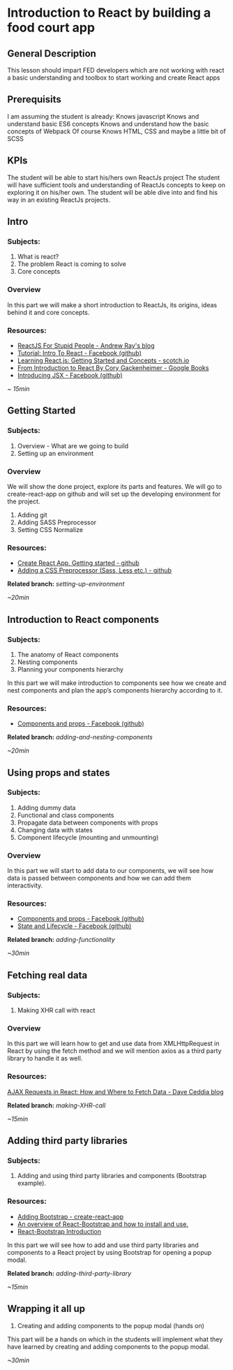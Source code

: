 # Introduction to React by building a food court app #

## General Description ##
This lesson should impart FED developers which are not working with react a basic understanding and toolbox to start working and create React apps
 
## Prerequisits ##
I am assuming the student is already:
Knows javascript
Knows and understand basic ES6 concepts
Knows and understand how the basic concepts of Webpack
Of course Knows HTML, CSS and maybe a little bit of SCSS
 
## KPIs ##
The student will be able to start his/hers own ReactJs project
The student will have sufficient tools and understanding of ReactJs concepts to keep on exploring it on his/her own.
The student will be able dive into and find his way in an existing ReactJs projects.
 
## Intro ##
### Subjects: ###
1. What is react?
1. The problem React is coming to solve
1. Core concepts
 
### Overview ###
In this part we will make a short introduction to ReactJs, its origins, ideas behind it and core concepts.

### Resources: ###
* [ReactJS For Stupid People - Andrew Ray's blog](http://blog.andrewray.me/reactjs-for-stupid-people/)
* [Tutorial: Intro To React - Facebook (github)](https://facebook.github.io/react/tutorial/tutorial.html)
* [Learning React.js: Getting Started and Concepts - scotch.io](https://scotch.io/tutorials/learning-react-getting-started-and-concepts)
* [From Introduction to React By Cory Gackenheimer - Google Books](https://books.google.co.il/books?id=NZCKCgAAQBAJ&pg=PA2&lpg=PA2&dq=The+problem+React+is+coming+to+solve&source=bl&ots=KzAxYkBu3d&sig=W8aHN5pa2LYXDSzyGOTh8VICsuA&hl=en&sa=X&ved=0ahUKEwjMrMX76OfUAhVHNxQKHS1kDxUQ6AEINTAE#v=onepage&q&f=false)
* [Introducing JSX - Facebook (github)](https://facebook.github.io/react/docs/introducing-jsx.html)

*~ 15min*
 
## Getting Started ##
### Subjects: ###
1. Overview - What are we going to build
1. Setting up an environment 

### Overview ###
We will show the done project, explore its parts and features. We will go to create-react-app on github and will set up the developing environment for the project.
 
1. Adding git
1. Adding SASS Preprocessor
1. Setting CSS Normalize
 
### Resources: ###
* [Create React App, Getting started - github](https://github.com/facebookincubator/create-react-app#getting-started)
* [Adding a CSS Preprocessor (Sass, Less etc.) - github](https://github.com/facebookincubator/create-react-app/blob/master/packages/react-scripts/template/README.md#adding-a-css-preprocessor-sass-less-etc)
 
**Related branch:** *setting-up-environment*

*~20min*
 
## Introduction to React components ##
### Subjects: ###
1. The anatomy of React components
1. Nesting components
1. Planning your components hierarchy 
 
In this part we will make introduction to components see how we create and nest components and plan the app’s components hierarchy according to it.

### Resources: ###
* [Components and props - Facebook (github)](https://facebook.github.io/react/docs/components-and-props.html)

**Related branch:** *adding-and-nesting-components*

*~20min*
 
## Using props and states ##
### Subjects: ###
1. Adding dummy data
1. Functional and class components
1. Propagate data between components with props
1. Changing data with states
1. Component lifecycle (mounting and unmounting)

### Overview ###
In this part we will start to add data to our components, we will see how data is passed between components and how we can add them interactivity.
 
### Resources: ###
* [Components and props - Facebook (github)](https://facebook.github.io/react/docs/components-and-props.html)
* [State and Lifecycle - Facebook (github)](https://facebook.github.io/react/docs/state-and-lifecycle.html)
 
**Related branch:** *adding-functionality*

*~30min*
 
## Fetching real data ##
### Subjects: ###
1. Making XHR call with react

### Overview ###
In this part we will learn how to get and use data from XMLHttpRequest in React by using the fetch method and we will mention axios as a third party library to handle it as well.
 
### Resources: ###
[AJAX Requests in React: How and Where to Fetch Data - Dave Ceddia blog](https://daveceddia.com/ajax-requests-in-react/)
 
**Related branch:** *making-XHR-call*

*~15min*
 
## Adding third party libraries ##
### Subjects: ###
1. Adding and using third party libraries and components (Bootstrap example).
 
### Resources: ###
* [Adding Bootstrap - create-react-app](https://github.com/facebookincubator/create-react-app/blob/master/packages/react-scripts/template/README.md#adding-bootstrap)
* [An overview of React-Bootstrap and how to install and use.](https://react-bootstrap.github.io/getting-started.html)
* [React-Bootstrap Introduction](https://react-bootstrap.github.io/introduction.html)

In this part we will see how to add and use third party libraries and components to a React project by using Bootstrap for opening a popup modal.
 
**Related branch:** *adding-third-party-library*

*~15min*

## Wrapping it all up ##
1. Creating and adding components to the popup modal (hands on)
 
This part will be a hands on which in the students will implement what they have learned by creating and adding components to the popup modal.

*~30min*

